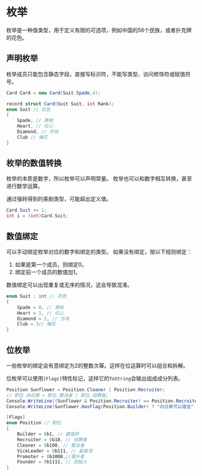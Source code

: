 ﻿# 枚举

枚举是一种值类型，用于定义有限的可选项，例如中国的56个民族，或者扑克牌的花色。

## 声明枚举

枚举成员只能包含静态字段，直接写标识符，不能写类型、访问修饰符或赋值符号。

```csharp
Card Card = new Card(Suit.Spade,4); 

record struct Card(Suit Suit, int Rank);
enum Suit // 花色
{
	Spade, // 黑桃
	Heart, // 红心
	Diamond, // 方块
	Club // 梅花
}
```

## 枚举的数值转换

枚举的本质是数字，所以枚举可以声明常量。
枚举也可以和数字相互转换，甚至进行数学运算。

通过强转得到的美剧类型，可能超出定义值。

```csharp
Card.Suit += 1;
int i = (int)Card.Suit;
```

## 数值绑定

可以手动绑定枚举对应的数字和绑定的类型。
如果没有绑定，按以下规则绑定：

1. 如果是第一个成员，则绑定0。
2. 绑定前一个成员的数值加1。

数值绑定可以出现重复或无序的情况，这会导致混淆。

```csharp
enum Suit : int // 花色
{
	Spade = 0, // 黑桃
	Heart = 1, // 红心
	Diamond = 2, // 方块
	Club = 3// 梅花
}
```

## 位枚举

一些枚举的绑定会有意绑定为2的整数次幂。这样在位运算时可以组合和拆解。

位枚举可以使用`[Flags]`特性标记，这样它的`ToString`会输出组成成分列表。

```csharp
Position Sunflower = Position.Cleaner | Position.Recruiter;
// 职位 向日葵 = 职位.整治者 | 职位.招聘者;
Console.WriteLine((Sunflower & Position.Recruiter) == Position.Recruiter ? "向日葵具有招聘权限" : "向日葵禁止招聘");
Console.WriteLine(Sunflower.HasFlag(Position.Builder) ? "向日葵可以建造" : "向日葵不能建造");

[Flags]
enum Position // 职位
{
	Builder = 0b1, // 建造师
	Recruiter = 0b10, // 招聘者
	Cleaner = 0b100, // 整治者
	ViceLeader = 0b111, // 副首领
	Promoter = 0b1000,//晋升者
	Founder = 0b1111, // 创始人
}
``` 